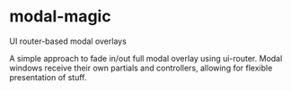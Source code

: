 # modal-magic
UI router-based modal overlays

A simple approach to fade in/out full modal overlay using ui-router. Modal windows receive their own partials and controllers, allowing for flexible presentation of stuff.
